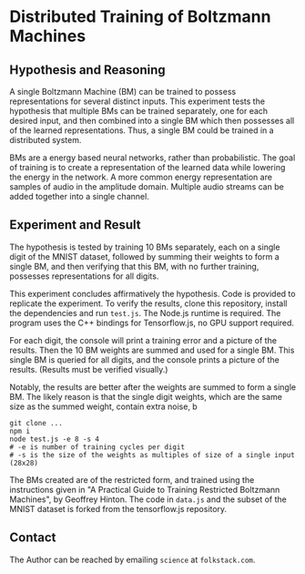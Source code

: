 # Distributed Training of Boltzmann Machines

## Hypothesis and Reasoning

A single Boltzmann Machine (BM) can be trained to possess representations for several distinct inputs.  This experiment tests the hypothesis that multiple BMs can be trained separately, one for each desired input, and then combined into a single BM which then possesses all of the learned representations.  Thus, a single BM could be trained in a distributed system.

BMs are a energy based neural networks, rather than probabilistic. The goal of training is to create a representation of the learned data while lowering the energy in the network. A more common energy representation are samples of audio in the amplitude domain. Multiple audio streams can be added together into a single channel.  

## Experiment and Result

The hypothesis is tested by training 10 BMs separately, each on a single digit of the MNIST dataset, followed by summing their weights to form a single BM, and then verifying that this BM, with no further training, possesses representations for all digits. 

This experiment concludes affirmatively the hypothesis. Code is provided to replicate the experiment. To verify the results, clone this repository, install the dependencies and run ```test.js```.  The Node.js runtime is required.  The program uses the C++ bindings for Tensorflow.js, no GPU support required.  

For each digit, the console will print a training error and a picture of the results. Then the 10 BM weights are summed and used for a single BM. This single BM is queried for all digits, and the console prints a picture of the results. (Results must be verified visually.) 

Notably, the results are better after the weights are summed to form a single BM.  The likely reason is that the single digit weights, which are the same size as the summed weight, contain extra noise, b 
```
git clone ...
npm i
node test.js -e 8 -s 4 
# -e is number of training cycles per digit
# -s is the size of the weights as multiples of size of a single input (28x28)
```
The BMs created are of the restricted form, and trained using the instructions given in "A Practical Guide to Training Restricted Boltzmann Machines", by Geoffrey Hinton. The code in ```data.js``` and the subset of the MNIST dataset is forked from the tensorflow.js repository.

## Contact

The Author can be reached by emailing ```science``` at ```folkstack.com```. 
